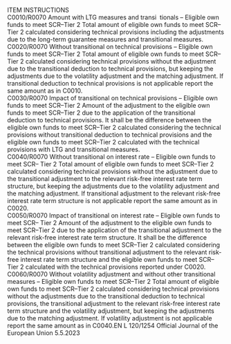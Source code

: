  
ITEM  INSTRUCTIONS  
C0010/R0070  Amount with LTG 
measures and transi ­
tionals – Eligible own 
funds to meet SCR–Tier 2  Total amount of eligible own funds to meet SCR–Tier 2 calculated considering 
technical provisions including the adjustments due to the long-term guarantee 
measures and transitional measures.  
C0020/R0070  Without transitional on 
technical provisions – 
Eligible own funds to 
meet SCR–Tier 2  Total amount of eligible own funds to meet SCR–Tier 2 calculated considering 
technical provisions without the adjustment due to the transitional deduction to 
technical provisions, but keeping the adjustments due to the volatility adjustment 
and the matching adjustment. 
If transitional deduction to technical provisions is not applicable report the same 
amount as in C0010.  
C0030/R0070  Impact of transitional on 
technical provisions – 
Eligible own funds to 
meet SCR–Tier 2  Amount of the adjustment to the eligible own funds to meet SCR–Tier 2 due to the 
application of the transitional deduction to technical provisions. 
It shall be the difference between the eligible own funds to meet SCR–Tier 2 calculated 
considering the technical provisions without transitional deduction to technical 
provisions and the eligible own funds to meet SCR–Tier 2 calculated with the 
technical provisions with LTG and transitional measures.  
C0040/R0070  Without transitional on 
interest rate – Eligible 
own funds to meet SCR– 
Tier 2  Total amount of eligible own funds to meet SCR–Tier 2 calculated considering 
technical provisions without the adjustment due to the transitional adjustment to 
the relevant risk-free interest rate term structure, but keeping the adjustments due to 
the volatility adjustment and the matching adjustment. 
If transitional adjustment to the relevant risk-free interest rate term structure is not 
applicable report the same amount as in C0020.  
C0050/R0070  Impact of transitional on 
interest rate – Eligible 
own funds to meet SCR– 
Tier 2  Amount of the adjustment to the eligible own funds to meet SCR–Tier 2 due to the 
application of the transitional adjustment to the relevant risk-free interest rate term 
structure. 
It shall be the difference between the eligible own funds to meet SCR–Tier 2 calculated 
considering the technical provisions without transitional adjustment to the relevant 
risk-free interest rate term structure and the eligible own funds to meet SCR–Tier 2 
calculated with the technical provisions reported under C0020.  
C0060/R0070  Without volatility 
adjustment and without 
other transitional 
measures – Eligible own 
funds to meet SCR–Tier 2  Total amount of eligible own funds to meet SCR–Tier 2 calculated considering 
technical provisions without the adjustments due to the transitional deduction to 
technical provisions, the transitional adjustment to the relevant risk-free interest rate 
term structure and the volatility adjustment, but keeping the adjustments due to the 
matching adjustment. 
If volatility adjustment is not applicable report the same amount as in C0040.EN  L 120/1254 Official Journal of the European Union 5.5.2023
